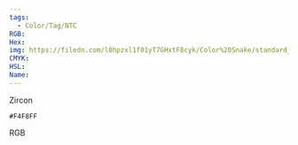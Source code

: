 ```yaml
---
tags:
  - Color/Tag/NTC
RGB:
Hex:
img: https://filedn.com/l0hpzxl1f01yT7GHxtF8cyk/Color%20Snake/standard_csv_to_svg//F4F8FF.svg
CMYK:
HSL:
Name:
---
```

Zircon
```palette
#F4F8FF
```
RGB
